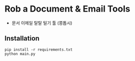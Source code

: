 # Rob a Document & Email Tools

- 문서 이메일 탈탈 털기 툴 (쫑톱시)

## Installation

```
pip install -r requirements.txt
python main.py
```
